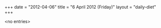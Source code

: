 +++
date = "2012-04-06"
title = "6 April 2012 (Friday)"
layout = "daily-diet"
+++

<p>&lt;no entries&gt;</p>